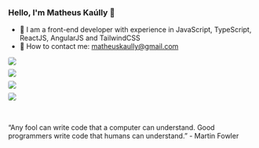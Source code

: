 ### Hello, I'm Matheus Kaúlly 👋

- 🚀 I am a front-end developer with experience in JavaScript, TypeScript, ReactJS, AngularJS and TailwindCSS
- 📩 How to contact me: matheuskaully@gmail.com

<div style="padding-bottom: 16px; display: flex; flex-direction: column; gap: 8px;">
  <a href="https://www.youtube.com/kaullygamer" target="_blank"><img src="https://img.shields.io/badge/YouTube-c792ea?style=for-the-badge&logo=youtube&logoColor=#10b981" style="border-radius: 3px;" target="_blank"></a>
  <a href="https://instagram.com/matheuskaully" target="_blank"><img src="https://img.shields.io/badge/-Instagram-c792ea?style=for-the-badge&logo=instagram&logoColor=#10b981" style="border-radius: 3px;" target="_blank"></a>
  <a href = "mailto:matheuskaully@gmail.com"><img src="https://img.shields.io/badge/-Gmail-c792ea?style=for-the-badge&logo=gmail&logoColor=#10b981" style="border-radius: 3px;" target="_blank"></a>
  <a href="https://www.linkedin.com/in/matheuskaully" target="_blank"><img src="https://img.shields.io/badge/-LinkedIn-c792ea?style=for-the-badge&logo=linkedin&logoColor=#10b981"  style="border-radius: 3px;" target="_blank"></a> 
</div>

<p style="padding-top: 16px;">“Any fool can write code that a computer can understand. Good programmers write code that humans can understand.” - Martin Fowler</p>
